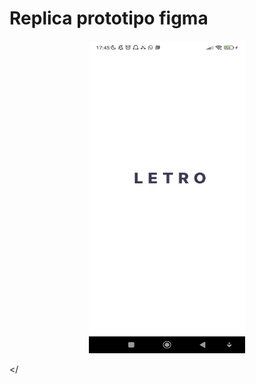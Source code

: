 # Replica prototipo figma
<p align="center">
    <img width="250" height="500" src="assets\projeto.gif">
   
</